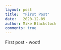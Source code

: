 ```yaml
---
layout: post
title:  "First Post"
date:   2020-12-09
author: Mike Blackstock
comments: true
---
```

First post - woot!